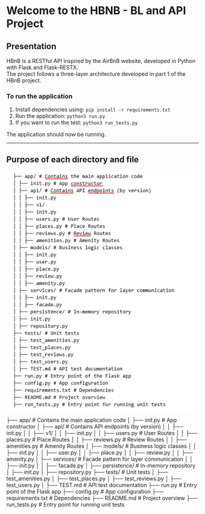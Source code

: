 # Welcome to the HBNB - BL and API Project

## Presentation

HBnB is a RESTful API inspired by the AirBnB website, developed in Python with Flask and Flask-RESTX.  
The project follows a three-layer architecture developed in part 1 of the HBnB project.

### To run the application

1. Install dependencies using:
   `pip install -r requirements.txt`
2. Run the application:
   `python3 run.py`
3. If you want to run the test:
   `python3 run_tests.py`

The application should now be running.

---

## Purpose of each directory and file

![Structure du projet](structure.png)

├── app/ # Contains the main application code
│ ├── init.py # App constructor
│ ├── api/ # Contains API endpoints (by version)
│ │ ├── init.py
│ │ ├── v1/
│ │ ├── init.py
│ │ ├── users.py # User Routes
│ │ ├── places.py # Place Routes
│ │ ├── reviews.py # Review Routes
│ │ ├── amenities.py # Amenity Routes
│ ├── models/ # Business logic classes
│ │ ├── init.py
│ │ ├── user.py
│ │ ├── place.py
│ │ ├── review.py
│ │ ├── amenity.py
│ ├── services/ # Facade pattern for layer communication
│ │ ├── init.py
│ │ ├── facade.py
│ ├── persistence/ # In-memory repository
│ ├── init.py
│ ├── repository.py
├── tests/ # Unit tests
│ ├── test_amenities.py
│ ├── test_places.py
│ ├── test_reviews.py
│ ├── test_users.py
│ ├── TEST.md # API test documentation
├── run.py # Entry point of the Flask app
├── config.py # App configuration
├── requirements.txt # Dependencies
├── README.md # Project overview
├── run_tests.py # Entry point for running unit tests
